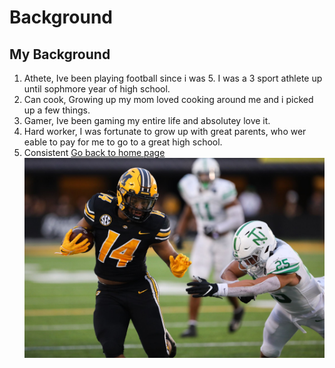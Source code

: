 # Background
## My Background
1. Athete, Ive been playing football since i was 5. I was a 3 sport athlete up until sophmore year of high school. 
1. Can cook, Growing up my mom loved cooking around me and i picked up a few things. 
1. Gamer, Ive been gaming my entire life and absolutey love it. 
1. Hard worker, I was fortunate to grow up with great parents, who wer eable to pay for me to go to a great high school.
1. Consistent
[Go back to home page](./README.md)
![](Images/4808413_20211011160306.jpeg)

